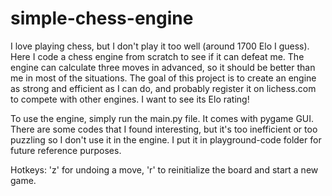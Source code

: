 # simple-chess-engine
I love playing chess, but I don't play it too well (around 1700 Elo I guess). Here I code a chess engine from scratch to see if it can defeat me. The engine can calculate three moves in advanced, so it should be better than me in most of the situations. The goal of this project is to create an engine as strong and efficient as I can do, and probably register it on lichess.com to compete with other engines. I want to see its Elo rating! 

To use the engine, simply run the main.py file. It comes with pygame GUI. There are some codes that I found interesting, but it's too inefficient or too puzzling so I don't use it in the engine. I put it in playground-code folder for future reference purposes.

Hotkeys: 'z' for undoing a move, 'r' to reinitialize the board and start a new game.
